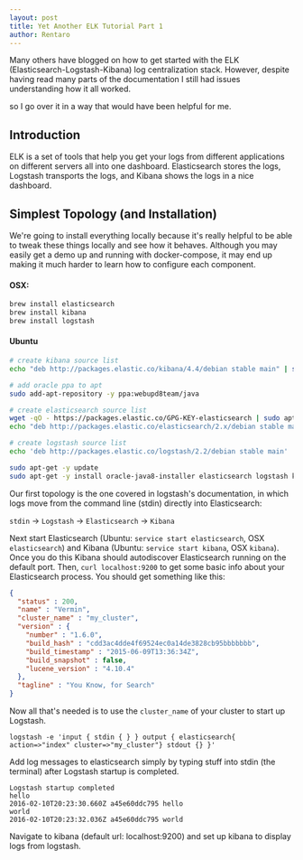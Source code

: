```yaml
---
layout: post
title: Yet Another ELK Tutorial Part 1
author: Rentaro
---
```


Many others have blogged on how to get started with the ELK (Elasticsearch-Logstash-Kibana) log centralization stack. However, despite having read many parts of the documentation I still had issues understanding how it all worked.

so I go over it in a way that would have been helpful for me.

## Introduction

ELK is a set of tools that help you get your logs from different applications on different servers all into one dashboard. Elasticsearch stores the logs, Logstash transports the logs, and Kibana shows the logs in a nice dashboard.

## Simplest Topology (and Installation)

We're going to install everything locally because it's really helpful to be able to tweak these things locally and see how it behaves. Although you may easily get a demo up and running with docker-compose, it may end up making it much harder to learn how to configure each component.

#### OSX:

```bash
brew install elasticsearch
brew install kibana
brew install logstash
```

#### Ubuntu

```bash
# create kibana source list
echo "deb http://packages.elastic.co/kibana/4.4/debian stable main" | sudo tee -a /etc/apt/sources.list.d/kibana-4.4.x.list

# add oracle ppa to apt
sudo add-apt-repository -y ppa:webupd8team/java

# create elasticsearch source list
wget -qO - https://packages.elastic.co/GPG-KEY-elasticsearch | sudo apt-key add -
echo "deb http://packages.elastic.co/elasticsearch/2.x/debian stable main" | sudo tee -a /etc/apt/sources.list.d/elasticsearch-2.x.list

# create logstash source list
echo 'deb http://packages.elastic.co/logstash/2.2/debian stable main' | sudo tee /etc/apt/sources.list.d/logstash-2.2.x.list

sudo apt-get -y update
sudo apt-get -y install oracle-java8-installer elasticsearch logstash kibana
```

Our first topology is the one covered in logstash's documentation, in which logs move from the command line (stdin) directly into Elasticsearch: 

`stdin` -> `Logstash` -> `Elasticsearch` -> `Kibana`

Next start Elasticsearch (Ubuntu: `service start elasticsearch`, OSX `elasticsearch`) and Kibana (Ubuntu: `service start kibana`, OSX `kibana`). Once you do this Kibana should autodiscover Elasticsearch running on the default port. Then, `curl localhost:9200` to get some basic info about your Elasticsearch process. You should get something like this:

```json
{
  "status" : 200,
  "name" : "Vermin",
  "cluster_name" : "my_cluster",
  "version" : {
    "number" : "1.6.0",
    "build_hash" : "cdd3ac4dde4f69524ec0a14de3828cb95bbbbbbb",
    "build_timestamp" : "2015-06-09T13:36:34Z",
    "build_snapshot" : false,
    "lucene_version" : "4.10.4"
  },
  "tagline" : "You Know, for Search"
}
```

Now all that's needed is to use the `cluster_name` of your cluster to start up Logstash.

    logstash -e 'input { stdin { } } output { elasticsearch{ action=>"index" cluster=>"my_cluster"} stdout {} }'

Add log messages to elasticsearch simply by typing stuff into stdin (the terminal) after Logstash startup is completed.

    Logstash startup completed
    hello
    2016-02-10T20:23:30.660Z a45e60ddc795 hello
    world
    2016-02-10T20:23:32.036Z a45e60ddc795 world

Navigate to kibana (default url: localhost:9200) and set up kibana to display logs from logstash.

